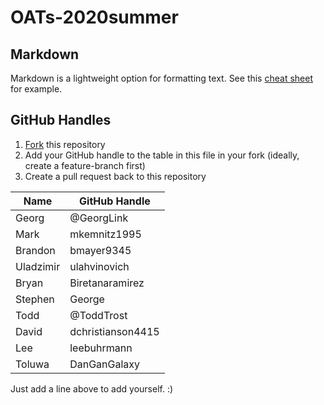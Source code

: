 # OATs-2020summer

## Markdown

Markdown is a lightweight option for formatting text. See this [cheat sheet](https://github.com/adam-p/markdown-here/wiki/Markdown-Cheatsheet) for example.

## GitHub Handles

1. [Fork](https://guides.github.com/activities/forking/) this repository
2. Add your GitHub handle to the table in this file in your fork (ideally, create a feature-branch first)
3. Create a pull request back to this repository

|Name|GitHub Handle|
|---|---|
|Georg|@GeorgLink|
|Mark|mkemnitz1995
|Brandon|bmayer9345|
|Uladzimir|ulahvinovich|
|Bryan|Biretanaramirez|
|Stephen|George|
|Todd|@ToddTrost|
|David|dchristianson4415|
|Lee|leebuhrmann
|Toluwa|DanGanGalaxy|

Just add a line above to add yourself. :)

